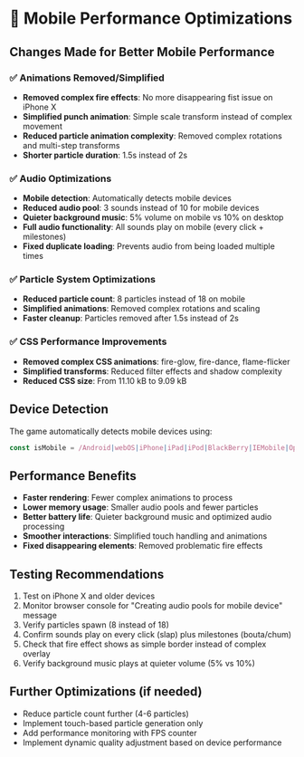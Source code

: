 # 🚀 Mobile Performance Optimizations

## Changes Made for Better Mobile Performance

### ✅ Animations Removed/Simplified
- **Removed complex fire effects**: No more disappearing fist issue on iPhone X
- **Simplified punch animation**: Simple scale transform instead of complex movement
- **Reduced particle animation complexity**: Removed complex rotations and multi-step transforms
- **Shorter particle duration**: 1.5s instead of 2s

### ✅ Audio Optimizations
- **Mobile detection**: Automatically detects mobile devices
- **Reduced audio pool**: 3 sounds instead of 10 for mobile devices
- **Quieter background music**: 5% volume on mobile vs 10% on desktop
- **Full audio functionality**: All sounds play on mobile (every click + milestones)
- **Fixed duplicate loading**: Prevents audio from being loaded multiple times

### ✅ Particle System Optimizations
- **Reduced particle count**: 8 particles instead of 18 on mobile
- **Simplified animations**: Removed complex rotations and scaling
- **Faster cleanup**: Particles removed after 1.5s instead of 2s

### ✅ CSS Performance Improvements
- **Removed complex CSS animations**: fire-glow, fire-dance, flame-flicker
- **Simplified transforms**: Reduced filter effects and shadow complexity
- **Reduced CSS size**: From 11.10 kB to 9.09 kB

## Device Detection
The game automatically detects mobile devices using:
```javascript
const isMobile = /Android|webOS|iPhone|iPad|iPod|BlackBerry|IEMobile|Opera Mini/i.test(navigator.userAgent)
```

## Performance Benefits
- **Faster rendering**: Fewer complex animations to process
- **Lower memory usage**: Smaller audio pools and fewer particles
- **Better battery life**: Quieter background music and optimized audio processing
- **Smoother interactions**: Simplified touch handling and animations
- **Fixed disappearing elements**: Removed problematic fire effects

## Testing Recommendations
1. Test on iPhone X and older devices
2. Monitor browser console for "Creating audio pools for mobile device" message
3. Verify particles spawn (8 instead of 18)
4. Confirm sounds play on every click (slap) plus milestones (bouta/chum)
5. Check that fire effect shows as simple border instead of complex overlay
6. Verify background music plays at quieter volume (5% vs 10%)

## Further Optimizations (if needed)
- Reduce particle count further (4-6 particles)
- Implement touch-based particle generation only
- Add performance monitoring with FPS counter
- Implement dynamic quality adjustment based on device performance